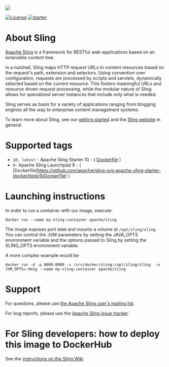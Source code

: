 [<img src="http://sling.apache.org/res/logos/sling.png"/>](http://sling.apache.org)

 [![License](https://img.shields.io/badge/License-Apache%202.0-blue.svg)](https://www.apache.org/licenses/LICENSE-2.0) [![starter](https://sling.apache.org/badges/group-starter.svg)](https://github.com/apache/sling-aggregator/blob/master/docs/groups/starter.md)

About Sling
===

[Apache Sling](https://sling.apache.org) is a framework for RESTful web-applications based on an extensible content tree.

In a nutshell, Sling maps HTTP request URLs to content resources based on the request's path, extension and selectors. Using convention over configuration, requests are processed by scripts and servlets, dynamically selected based on the current resource. This fosters meaningful URLs and resource driven request processing, while the modular nature of Sling allows for specialized server instances that include only what is needed.

Sling serves as basis for a variety of applications ranging from blogging engines all the way to enterprise content management systems.

To learn more about Sling, see our [getting started](https://sling.apache.org/documentation/getting-started.html) and the [Sling website](https://sling.apache.org/) in general.

Supported tags
===

* `10, latest` - Apache Sling Starter 10 - ( [Dockerfile](https://github.com/apache/sling-org-apache-sling-starter-docker/blob/10/Dockerfile) )
* `9`- Apache Sling Launchpad 9 - ( [Dockerfile]https://github.com/apache/sling-org-apache-sling-starter-docker/blob/9/Dockerfile) )

Launching instructions
===

In order to run a container with our image, execute:

    docker run --name my-sling-container apache/sling

The image exposes port `8080` and mounts a volume at `/opt/sling/sling`. You can control the JVM parameters by setting the JAVA_OPTS environment variable and the options passed to Sling by setting the SLING_OPTS environment variable. 

A more complex example would be

    docker run -d -p 8080:8080 -v /srv/docker/sling:/opt/sling/sling  -e JVM_OPTS=-Xm1g --name my-sling-container apache/sling
 

Support
===

For questions, please use [the Apache Sling user's mailing list](http://sling.apache.org/project-information.html#mailing-lists).

For bug reports, please use the [Apache Sling issue tracker](https://issues.apache.org/jira/browse/SLING).`

For Sling developers: how to deploy this image to DockerHub
====
See the [instructions on the Sling Wiki](https://cwiki.apache.org/confluence/display/SLING/Releasing+a+new+version+of+the+Sling+Starter#ReleasinganewversionoftheSlingStarter-DeploythedockerimageonDockerHub)
